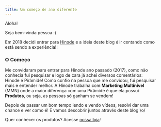 ```yaml
---
title: Um começo de ano diferente
---
```

Aloha!

Seja bem-vinda pessoa :)

Em 2018 decidi entrar para [Hinode](http://grupohinode.com/) e a ideia deste blog é ir contando como está sendo a experiência!!

### O Começo

Me convidaram para entrar para Hinode ano passado (2017), como não conhecia fui pesquisar e logo de cara já achei diversos comentários: Hinode é Pirâmide!
Como confio na pessoa que me convidou, fui pesquisar mais e entender melhor.
A Hinode trabalha com **Marketing Multinível** (MMN) onde a maior diferença com uma Pirâmide é que ela possui **Produtos**, ou seja, as pessoas só ganham se vendem!

Depois de passar um bom tempo lendo e vendo vídeos, resolvi dar uma chance e ver como é! E vamos descobrir juntos através deste blog \o/

Quer conhecer os produtos? Acesse [nossa loja](http://hinodeonline.net/20001908)!